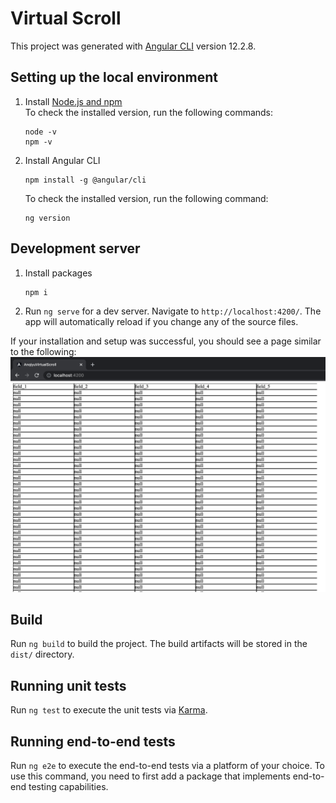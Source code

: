 # Virtual Scroll

This project was generated with [Angular CLI](https://github.com/angular/angular-cli) version 12.2.8.

## Setting up the local environment

1. Install [Node.js and npm](https://nodejs.org/en/download/)\
   To check the installed version, run the following commands:
   ```
   node -v
   npm -v
   ```
2. Install Angular CLI

   ```
   npm install -g @angular/cli
   ```

   To check the installed version, run the following command:

   ```
   ng version
   ```

## Development server

1. Install packages

   ```
   npm i
   ```

2. Run `ng serve` for a dev server. Navigate to `http://localhost:4200/`. The app will automatically reload if you change any of the source files.

If your installation and setup was successful, you should see a page similar to the following:
<img src="demo.png" alt="demo" />

## Build

Run `ng build` to build the project. The build artifacts will be stored in the `dist/` directory.

## Running unit tests

Run `ng test` to execute the unit tests via [Karma](https://karma-runner.github.io).

## Running end-to-end tests

Run `ng e2e` to execute the end-to-end tests via a platform of your choice. To use this command, you need to first add a package that implements end-to-end testing capabilities.
